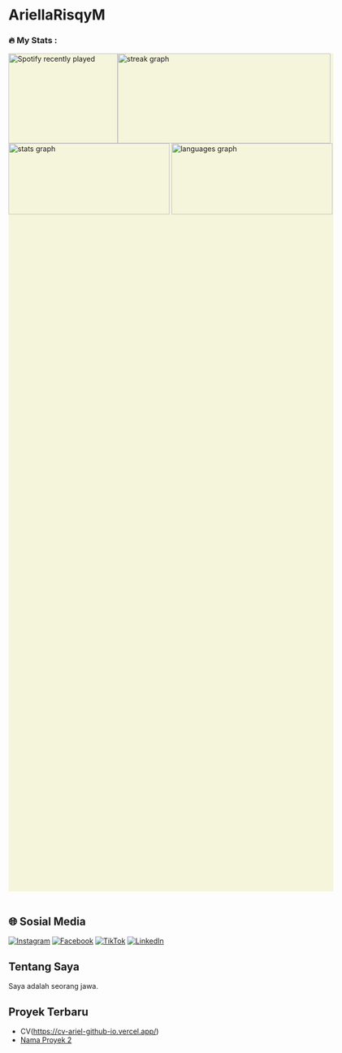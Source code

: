 # AriellaRisqyM
###

<h3 align="left">🔥   My Stats :</h3>
<div style="width: 640;height: 1650;background-color: beige;">
    <a href="https://open.spotify.com/user/89ekg48dirbxpc28akgm246un">
      <img style="width: 215px;height: 177px;float: left;" class="spotify" src="https://spotify-recently-played-readme.vercel.app/api?user=89ekg48dirbxpc28akgm246un&count=5&unique=false" alt="Spotify recently played"  />
    </a>
    <img style="width: 419px;height: 177px;" class="github-stats1"" src="https://streak-stats.demolab.com?user=AriellaRisqyM&locale=en&mode=daily&theme=dark&hide_border=false&border_radius=5&order=3"  alt="streak graph"  />
    <img style="width: 317px;height: 140px;" class="github-stats" src="https://github-readme-stats.vercel.app/api?username=AriellaRisqyM&hide_title=false&hide_rank=false&show_icons=true&include_all_commits=true&count_private=true&disable_animations=false&theme=dracula&locale=en&hide_border=false&order=1" alt="stats graph"  />
    <img style="width: 317px;height: 140px;" class="github-stats" src="https://github-readme-stats.vercel.app/api/top-langs?username=AriellaRisqyM&locale=en&hide_title=false&layout=compact&card_width=320&langs_count=5&theme=dracula&hide_border=false&order=2" alt="languages graph" />
  </div><br>
  
  



## 🌐 Sosial Media

[![Instagram](https://img.shields.io/badge/Instagram-%23E4405F.svg?logo=Instagram&logoColor=white)](https://www.instagram.com/ariella_risqy?igsh=MXdoYmNuODJrODA3dg==)
[![Facebook](https://img.shields.io/badge/Facebook-%231877F2.svg?logo=Facebook&logoColor=white)](https://www.facebook.com/share/1BPCAXKwq1/?mibextid=qi2Omg)
[![TikTok](https://img.shields.io/badge/TikTok-%23000000.svg?logo=TikTok&logoColor=white)](https://www.tiktok.com/@ariella_risqy?_t=ZS-8tlHkIDklDG&_r=1)
[![LinkedIn](https://img.shields.io/badge/LinkedIn-%230077B5.svg?logo=linkedin&logoColor=white)](https://www.linkedin.com/in/ariella-risqy-maulana?utm_source=share&utm_campaign=share_via&utm_content=profile&utm_medium=android_app)

## Tentang Saya

Saya adalah seorang jawa.

## Proyek Terbaru

- CV(https://cv-ariel-github-io.vercel.app/)
- [Nama Proyek 2](link)

<!--
**AriellaRisqyM/AriellaRisqyM** is a ✨ _special_ ✨ repository because its `README.md` (this file) appears on your GitHub profile.

Here are some ideas to get you started:

- 🔭 I’m currently working on ...
- 🌱 I’m currently learning ...
- 👯 I’m looking to collaborate on ...
- 🤔 I’m looking for help with ...
- 💬 Ask me about ...
- 📫 How to reach me: ...
- 😄 Pronouns: ...
- ⚡ Fun fact: ...
-->
